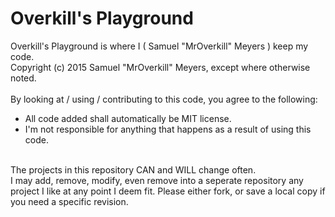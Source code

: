 # Overkill's Playground
Overkill's Playground is where I ( Samuel "MrOverkill" Meyers ) keep my code.<br />
Copyright (c) 2015 Samuel "MrOverkill" Meyers, except where otherwise noted.<br />
<br />
By looking at / using / contributing to this code, you agree to the following:<br />
* All code added shall automatically be MIT license.<br />
* I'm not responsible for anything that happens as a result of using this code.<br />
<br />
The projects in this repository CAN and WILL change often.<br />
I may add, remove, modify, even remove into a seperate repository any project I like
at any point I deem fit.  Please either fork, or save a local copy if you need a specific
revision.
